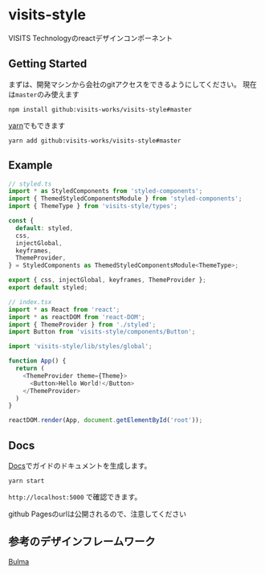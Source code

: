 # visits-style
VISITS Technologyのreactデザインコンポーネント

## Getting Started

まずは、開発マシンから会社のgitアクセスをできるようにしてください。
現在は`master`のみ使えます

```
npm install github:visits-works/visits-style#master
```

[yarn](https://yarnpkg.com/ja/)でもできます

```
yarn add github:visits-works/visits-style#master
```

## Example

```javascript
// styled.ts
import * as StyledComponents from 'styled-components';
import { ThemedStyledComponentsModule } from 'styled-components';
import { ThemeType } from 'visits-style/types';

const {
  default: styled,
  css,
  injectGlobal,
  keyframes,
  ThemeProvider,
} = StyledComponents as ThemedStyledComponentsModule<ThemeType>;

export { css, injectGlobal, keyframes, ThemeProvider };
export default styled;
```

```javascript
// index.tsx
import * as React from 'react';
import * as reactDOM from 'react-DOM';
import { ThemeProvider } from './styled';
import Button from 'visits-style/components/Button';

import 'visits-style/lib/styles/global';

function App() {
  return (
    <ThemeProvider theme={Theme}>
      <Button>Hello World!</Button>
    </ThemeProvider>
  )
}

reactDOM.render(App, document.getElementById('root'));
```

## Docs

[Docs](https://github.com/pedronauck/docz)でガイドのドキュメントを生成します。

```
yarn start
```

`http://localhost:5000` で確認できます。

github Pagesのurlは公開されるので、注意してください


## 参考のデザインフレームワーク
[Bulma](https://bulma.io/)
